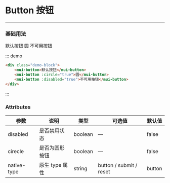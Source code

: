 # Button 按钮
----

### 基础用法

<style>
.demo-block .mui-button{
    margin:40px;
}
</style>

<div class="demo-block">
    <mui-button>默认按钮</mui-button>
    <mui-button :circle="true">圆</mui-button>
    <mui-button :disabled="true">不可用按钮</mui-button>
</div>

::: demo
```html
<div class="demo-block">
    <mui-button>默认按钮</mui-button>
    <mui-button :circle="true">圆</mui-button>
    <mui-button :disabled="true">不可用按钮</mui-button>
</div>
```
:::

### Attributes

| 参数      | 说明    | 类型      | 可选值       | 默认值   |
|---------- |-------- |---------- |-------------  |-------- |
| disabled  | 是否禁用状态    | boolean   | —   | false   |
| cirecle  | 是否为圆形按钮    | boolean   | —   | false   |
| native-type | 原生 type 属性 | string | button / submit / reset | button |
